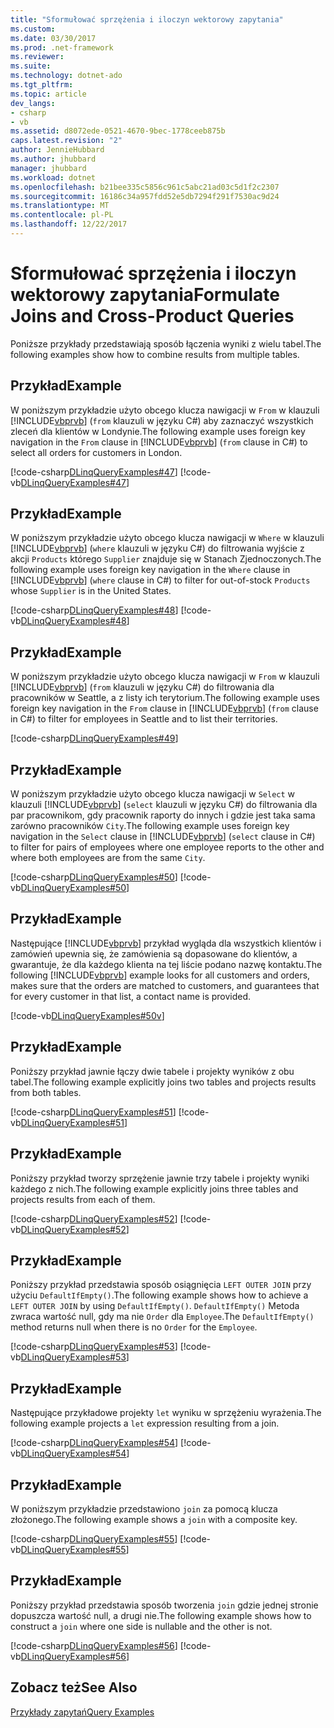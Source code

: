 ```yaml
---
title: "Sformułować sprzężenia i iloczyn wektorowy zapytania"
ms.custom: 
ms.date: 03/30/2017
ms.prod: .net-framework
ms.reviewer: 
ms.suite: 
ms.technology: dotnet-ado
ms.tgt_pltfrm: 
ms.topic: article
dev_langs:
- csharp
- vb
ms.assetid: d8072ede-0521-4670-9bec-1778ceeb875b
caps.latest.revision: "2"
author: JennieHubbard
ms.author: jhubbard
manager: jhubbard
ms.workload: dotnet
ms.openlocfilehash: b21bee335c5856c961c5abc21ad03c5d1f2c2307
ms.sourcegitcommit: 16186c34a957fdd52e5db7294f291f7530ac9d24
ms.translationtype: MT
ms.contentlocale: pl-PL
ms.lasthandoff: 12/22/2017
---
```

# <a name="formulate-joins-and-cross-product-queries"></a><span data-ttu-id="53a64-102">Sformułować sprzężenia i iloczyn wektorowy zapytania</span><span class="sxs-lookup"><span data-stu-id="53a64-102">Formulate Joins and Cross-Product Queries</span></span>
<span data-ttu-id="53a64-103">Poniższe przykłady przedstawiają sposób łączenia wyniki z wielu tabel.</span><span class="sxs-lookup"><span data-stu-id="53a64-103">The following examples show how to combine results from multiple tables.</span></span>  
  
## <a name="example"></a><span data-ttu-id="53a64-104">Przykład</span><span class="sxs-lookup"><span data-stu-id="53a64-104">Example</span></span>  
 <span data-ttu-id="53a64-105">W poniższym przykładzie użyto obcego klucza nawigacji w `From` w klauzuli [!INCLUDE[vbprvb](../../../../../../includes/vbprvb-md.md)] (`from` klauzuli w języku C#) aby zaznaczyć wszystkich zleceń dla klientów w Londynie.</span><span class="sxs-lookup"><span data-stu-id="53a64-105">The following example uses foreign key navigation in the `From` clause in [!INCLUDE[vbprvb](../../../../../../includes/vbprvb-md.md)] (`from` clause in C#) to select all orders for customers in London.</span></span>  
  
 [!code-csharp[DLinqQueryExamples#47](../../../../../../samples/snippets/csharp/VS_Snippets_Data/DLinqQueryExamples/cs/Program.cs#47)]
 [!code-vb[DLinqQueryExamples#47](../../../../../../samples/snippets/visualbasic/VS_Snippets_Data/DLinqQueryExamples/vb/Module1.vb#47)]  
  
## <a name="example"></a><span data-ttu-id="53a64-106">Przykład</span><span class="sxs-lookup"><span data-stu-id="53a64-106">Example</span></span>  
 <span data-ttu-id="53a64-107">W poniższym przykładzie użyto obcego klucza nawigacji w `Where` w klauzuli [!INCLUDE[vbprvb](../../../../../../includes/vbprvb-md.md)] (`where` klauzuli w języku C#) do filtrowania wyjście z akcji `Products` którego `Supplier` znajduje się w Stanach Zjednoczonych.</span><span class="sxs-lookup"><span data-stu-id="53a64-107">The following example uses foreign key navigation in the `Where` clause in [!INCLUDE[vbprvb](../../../../../../includes/vbprvb-md.md)] (`where` clause in C#) to filter for out-of-stock `Products` whose `Supplier` is in the United States.</span></span>  
  
 [!code-csharp[DLinqQueryExamples#48](../../../../../../samples/snippets/csharp/VS_Snippets_Data/DLinqQueryExamples/cs/Program.cs#48)]
 [!code-vb[DLinqQueryExamples#48](../../../../../../samples/snippets/visualbasic/VS_Snippets_Data/DLinqQueryExamples/vb/Module1.vb#48)]  
  
## <a name="example"></a><span data-ttu-id="53a64-108">Przykład</span><span class="sxs-lookup"><span data-stu-id="53a64-108">Example</span></span>  
 <span data-ttu-id="53a64-109">W poniższym przykładzie użyto obcego klucza nawigacji w `From` w klauzuli [!INCLUDE[vbprvb](../../../../../../includes/vbprvb-md.md)] (`from` klauzuli w języku C#) do filtrowania dla pracowników w Seattle, a z listy ich terytorium.</span><span class="sxs-lookup"><span data-stu-id="53a64-109">The following example uses foreign key navigation in the `From` clause in [!INCLUDE[vbprvb](../../../../../../includes/vbprvb-md.md)] (`from` clause in C#) to filter for employees in Seattle and to list their territories.</span></span>  
  
 [!code-csharp[DLinqQueryExamples#49](../../../../../../samples/snippets/csharp/VS_Snippets_Data/DLinqQueryExamples/cs/Program.cs#49)]  
  
## <a name="example"></a><span data-ttu-id="53a64-110">Przykład</span><span class="sxs-lookup"><span data-stu-id="53a64-110">Example</span></span>  
 <span data-ttu-id="53a64-111">W poniższym przykładzie użyto obcego klucza nawigacji w `Select` w klauzuli [!INCLUDE[vbprvb](../../../../../../includes/vbprvb-md.md)] (`select` klauzuli w języku C#) do filtrowania dla par pracownikom, gdy pracownik raporty do innych i gdzie jest taka sama zarówno pracowników `City`.</span><span class="sxs-lookup"><span data-stu-id="53a64-111">The following example uses foreign key navigation in the `Select` clause in [!INCLUDE[vbprvb](../../../../../../includes/vbprvb-md.md)] (`select` clause in C#) to filter for pairs of employees where one employee reports to the other and where both employees are from the same `City`.</span></span>  
  
 [!code-csharp[DLinqQueryExamples#50](../../../../../../samples/snippets/csharp/VS_Snippets_Data/DLinqQueryExamples/cs/Program.cs#50)]
 [!code-vb[DLinqQueryExamples#50](../../../../../../samples/snippets/visualbasic/VS_Snippets_Data/DLinqQueryExamples/vb/Module1.vb#50)]  
  
## <a name="example"></a><span data-ttu-id="53a64-112">Przykład</span><span class="sxs-lookup"><span data-stu-id="53a64-112">Example</span></span>  
 <span data-ttu-id="53a64-113">Następujące [!INCLUDE[vbprvb](../../../../../../includes/vbprvb-md.md)] przykład wygląda dla wszystkich klientów i zamówień upewnia się, że zamówienia są dopasowane do klientów, a gwarantuje, że dla każdego klienta na tej liście podano nazwę kontaktu.</span><span class="sxs-lookup"><span data-stu-id="53a64-113">The following [!INCLUDE[vbprvb](../../../../../../includes/vbprvb-md.md)] example looks for all customers and orders, makes sure that the orders are matched to customers, and guarantees that for every customer in that list, a contact name is provided.</span></span>  
  
 [!code-vb[DLinqQueryExamples#50v](../../../../../../samples/snippets/visualbasic/VS_Snippets_Data/DLinqQueryExamples/vb/Module1.vb#50v)]  
  
## <a name="example"></a><span data-ttu-id="53a64-114">Przykład</span><span class="sxs-lookup"><span data-stu-id="53a64-114">Example</span></span>  
 <span data-ttu-id="53a64-115">Poniższy przykład jawnie łączy dwie tabele i projekty wyników z obu tabel.</span><span class="sxs-lookup"><span data-stu-id="53a64-115">The following example explicitly joins two tables and projects results from both tables.</span></span>  
  
 [!code-csharp[DLinqQueryExamples#51](../../../../../../samples/snippets/csharp/VS_Snippets_Data/DLinqQueryExamples/cs/Program.cs#51)]
 [!code-vb[DLinqQueryExamples#51](../../../../../../samples/snippets/visualbasic/VS_Snippets_Data/DLinqQueryExamples/vb/Module1.vb#51)]  
  
## <a name="example"></a><span data-ttu-id="53a64-116">Przykład</span><span class="sxs-lookup"><span data-stu-id="53a64-116">Example</span></span>  
 <span data-ttu-id="53a64-117">Poniższy przykład tworzy sprzężenie jawnie trzy tabele i projekty wyniki każdego z nich.</span><span class="sxs-lookup"><span data-stu-id="53a64-117">The following example explicitly joins three tables and projects results from each of them.</span></span>  
  
 [!code-csharp[DLinqQueryExamples#52](../../../../../../samples/snippets/csharp/VS_Snippets_Data/DLinqQueryExamples/cs/Program.cs#52)]
 [!code-vb[DLinqQueryExamples#52](../../../../../../samples/snippets/visualbasic/VS_Snippets_Data/DLinqQueryExamples/vb/Module1.vb#52)]  
  
## <a name="example"></a><span data-ttu-id="53a64-118">Przykład</span><span class="sxs-lookup"><span data-stu-id="53a64-118">Example</span></span>  
 <span data-ttu-id="53a64-119">Poniższy przykład przedstawia sposób osiągnięcia `LEFT OUTER JOIN` przy użyciu `DefaultIfEmpty()`.</span><span class="sxs-lookup"><span data-stu-id="53a64-119">The following example shows how to achieve a `LEFT OUTER JOIN` by using `DefaultIfEmpty()`.</span></span> <span data-ttu-id="53a64-120">`DefaultIfEmpty()` Metoda zwraca wartość null, gdy ma nie `Order` dla `Employee`.</span><span class="sxs-lookup"><span data-stu-id="53a64-120">The `DefaultIfEmpty()` method returns null when there is no `Order` for the `Employee`.</span></span>  
  
 [!code-csharp[DLinqQueryExamples#53](../../../../../../samples/snippets/csharp/VS_Snippets_Data/DLinqQueryExamples/cs/Program.cs#53)]
 [!code-vb[DLinqQueryExamples#53](../../../../../../samples/snippets/visualbasic/VS_Snippets_Data/DLinqQueryExamples/vb/Module1.vb#53)]  
  
## <a name="example"></a><span data-ttu-id="53a64-121">Przykład</span><span class="sxs-lookup"><span data-stu-id="53a64-121">Example</span></span>  
 <span data-ttu-id="53a64-122">Następujące przykładowe projekty `let` wyniku w sprzężeniu wyrażenia.</span><span class="sxs-lookup"><span data-stu-id="53a64-122">The following example projects a `let` expression resulting from a join.</span></span>  
  
 [!code-csharp[DLinqQueryExamples#54](../../../../../../samples/snippets/csharp/VS_Snippets_Data/DLinqQueryExamples/cs/Program.cs#54)]
 [!code-vb[DLinqQueryExamples#54](../../../../../../samples/snippets/visualbasic/VS_Snippets_Data/DLinqQueryExamples/vb/Module1.vb#54)]  
  
## <a name="example"></a><span data-ttu-id="53a64-123">Przykład</span><span class="sxs-lookup"><span data-stu-id="53a64-123">Example</span></span>  
 <span data-ttu-id="53a64-124">W poniższym przykładzie przedstawiono `join` za pomocą klucza złożonego.</span><span class="sxs-lookup"><span data-stu-id="53a64-124">The following example shows a `join` with a composite key.</span></span>  
  
 [!code-csharp[DLinqQueryExamples#55](../../../../../../samples/snippets/csharp/VS_Snippets_Data/DLinqQueryExamples/cs/Program.cs#55)]
 [!code-vb[DLinqQueryExamples#55](../../../../../../samples/snippets/visualbasic/VS_Snippets_Data/DLinqQueryExamples/vb/Module1.vb#55)]  
  
## <a name="example"></a><span data-ttu-id="53a64-125">Przykład</span><span class="sxs-lookup"><span data-stu-id="53a64-125">Example</span></span>  
 <span data-ttu-id="53a64-126">Poniższy przykład przedstawia sposób tworzenia `join` gdzie jednej stronie dopuszcza wartość null, a drugi nie.</span><span class="sxs-lookup"><span data-stu-id="53a64-126">The following example shows how to construct a `join` where one side is nullable and the other is not.</span></span>  
  
 [!code-csharp[DLinqQueryExamples#56](../../../../../../samples/snippets/csharp/VS_Snippets_Data/DLinqQueryExamples/cs/Program.cs#56)]
 [!code-vb[DLinqQueryExamples#56](../../../../../../samples/snippets/visualbasic/VS_Snippets_Data/DLinqQueryExamples/vb/Module1.vb#56)]  
  
## <a name="see-also"></a><span data-ttu-id="53a64-127">Zobacz też</span><span class="sxs-lookup"><span data-stu-id="53a64-127">See Also</span></span>  
 [<span data-ttu-id="53a64-128">Przykłady zapytań</span><span class="sxs-lookup"><span data-stu-id="53a64-128">Query Examples</span></span>](../../../../../../docs/framework/data/adonet/sql/linq/query-examples.md)
